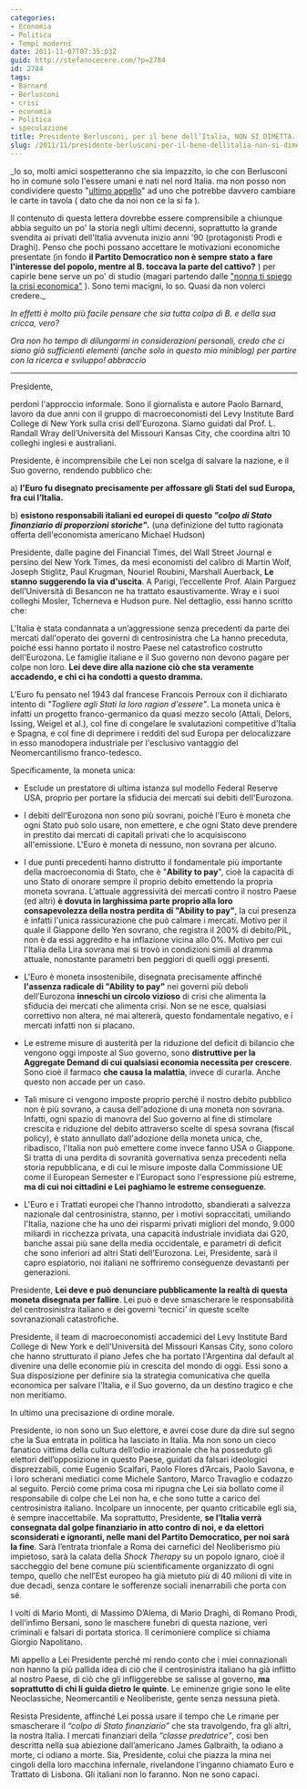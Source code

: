```yaml
---
categories:
- Economia
- Politica
- Tempi moderni
date: 2011-11-07T07:35:03Z
guid: http://stefanocecere.com/?p=2784
id: 2784
tags:
- Barnard
- Berlusconi
- crisi
- economia
- Politica
- speculazione
title: Presidente Berlusconi, per il bene dell’Italia, NON SI DIMETTA.
slug: /2011/11/presidente-berlusconi-per-il-bene-dellitalia-non-si-dimetta/
---
```


_lo so, molti amici sospetteranno che sia impazzito, io che con Berlusconi ho in comune solo l'essere umani e nati nel nord Italia. ma non posso non condividere questo "[ultimo appello](http://paolobarnard.info/intervento_mostra_go.php?id=257)" ad uno che potrebbe davvero cambiare le carte in tavola ( dato che da noi non ce la si fa ).
  
Il contenuto di questa lettera dovrebbe essere comprensibile a chiunque abbia seguito un po' la storia negli ultimi decenni, soprattutto la grande svendita ai privati dell'Italia avvenuta inizio anni '90 (protagonisti Prodi e Draghi). Penso che pochi possano accettare le motivazioni economiche presentate (in fondo **il Partito Democratico non è sempre stato a fare l'interesse del popolo, mentre al B. toccava la parte del cattivo?** ) per capirle bene serve un po' di studio (magari partendo dalle ["nonna ti spiego la crisi economica"](http://stefanocecere.com/2011/10/24/vi-spiego-la-crisi-economica/ "Vi spiego la crisi economica") ). Sono temi macigni, lo so. Quasi da non volerci credere._
  
_In effetti è molto più facile pensare che sia tutta colpa di B. e della sua cricca, vero?_
  
_Ora non ho tempo di dilungarmi in considerazioni personali, credo che ci siano già sufficienti elementi (anche solo in questo mio miniblog) per partire con la ricerca e sviluppo! abbraccio_

- - - - -

Presidente,

perdoni l'approccio informale. Sono il giornalista e autore Paolo Barnard, lavoro da due anni con il gruppo di macroeconomisti del Levy Institute Bard College di New York sulla crisi dell'Eurozona. Siamo guidati dal Prof. L. Randall Wray dell’Università del Missouri Kansas City, che coordina altri 10 colleghi inglesi e australiani.

Presidente, è incomprensibile che Lei non scelga di salvare la nazione, e il Suo governo, rendendo pubblico che:

a) **l'Euro fu disegnato precisamente per affossare gli Stati del sud Europa, fra cui l’Italia.**

b) **esistono responsabili italiani ed europei di questo _"colpo di Stato finanziario di proporzioni storiche"_.** (una definizione del tutto ragionata offerta dell'economista americano Michael Hudson)

Presidente, dalle pagine del Financial Times, del Wall Street Journal e persino del New York Times, da mesi economisti del calibro di Martin Wolf, Joseph Stiglitz, Paul Krugman, Nouriel Roubini, Marshall Auerback, **Le stanno suggerendo la via d'uscita**. A Parigi, l’eccellente Prof. Alain Parguez dell’Università di Besancon ne ha trattato esaustivamente. Wray e i suoi colleghi Mosler, Tcherneva e Hudson pure. Nel dettaglio, essi hanno scritto che:

L'Italia è stata condannata a un’aggressione senza precedenti da parte dei mercati dall'operato dei governi di centrosinistra che La hanno preceduta, poiché essi hanno portato il nostro Paese nel catastrofico costrutto dell'Eurozona. Le famiglie italiane e il Suo governo non devono pagare per colpe non loro. **Lei deve dire alla nazione ciò che sta veramente accadendo, e chi ci ha condotti a questo dramma.**

L'Euro fu pensato nel 1943 dal francese Francois Perroux con il dichiarato intento di _"Togliere agli Stati la loro ragion d'essere"_. La moneta unica è infatti un progetto franco-germanico da quasi mezzo secolo (Attali, Delors, Issing, Weigel et al.), col fine di congelare le svalutazioni competitive d'Italia e Spagna, e col fine di deprimere i redditi del sud Europa per delocalizzare in esso manodopera industriale per l'esclusivo vantaggio del Neomercantilismo franco-tedesco.

Specificamente, la moneta unica:

- Esclude un prestatore di ultima istanza sul modello Federal Reserve USA, proprio per portare la sfiducia dei mercati sui debiti dell'Eurozona.

- I debiti dell'Eurozona non sono più sovrani, poiché l'Euro è moneta che ogni Stato può solo usare, non emettere, e che ogni Stato deve prendere in prestito dai mercati di capitali privati che lo acquisiscono all'emissione. L'Euro è moneta di nessuno, non sovrana per alcuno.

- I due punti precedenti hanno distrutto il fondamentale più importante della macroeconomia di Stato, che è "**Ability to pay**", cioè la capacità di uno Stato di onorare sempre il proprio debito emettendo la propria moneta sovrana. L’attuale aggressività dei mercati contro il nostro Paese (ed altri) **è dovuta in larghissima parte proprio alla loro consapevolezza della nostra perdita di "Ability to pay"**, la cui presenza è infatti l'unica rassicurazione che può calmare i mercati. Motivo per il quale il Giappone dello Yen sovrano, che registra il 200% di debito/PIL, non è da essi aggredito e ha inflazione vicina allo 0%. Motivo per cui l'Italia della Lira sovrana mai si trovò in condizioni simili al dramma attuale, nonostante parametri ben peggiori di quelli oggi presenti.

- L'Euro è moneta insostenibile, disegnata precisamente affinché **l'assenza radicale di "Ability to pay"** nei governi più deboli dell’Eurozona **inneschi un circolo vizioso** di crisi che alimenta la sfiducia dei mercati che alimenta crisi. Non se ne esce, qualsiasi correttivo non altera, né mai altererà, questo fondamentale negativo, e i mercati infatti non si placano.

- Le estreme misure di austerità per la riduzione del deficit di bilancio che vengono oggi imposte al Suo governo, sono **distruttive per la Aggregate Demand di cui qualsiasi economia necessita per crescere**. Sono cioè il farmaco **che causa la malattia**, invece di curarla. Anche questo non accade per un caso.

- Tali misure ci vengono imposte proprio perché il nostro debito pubblico non è più sovrano, a causa dell'adozione di una moneta non sovrana. Infatti, ogni spazio di manovra del Suo governo al fine di stimolare crescita e riduzione del debito attraverso scelte di spesa sovrana (fiscal policy), è stato annullato dall'adozione della moneta unica, che, ribadisco, l'Italia non può emettere come invece fanno USA o Giappone. Si tratta di una perdita di sovranità governativa senza precedenti nella storia repubblicana, e di cui le misure imposte dalla Commissione UE come il European Semester e l'Europact sono l'espressione più estreme, **ma di cui noi cittadini e Lei paghiamo le estreme conseguenze**.

- L'Euro e i Trattati europei che l’hanno introdotto, sbandierati a salvezza nazionale dal centrosinistra, stanno, per i motivi sopraccitati, umiliando l'Italia, nazione che ha uno dei risparmi privati migliori del mondo, 9.000 miliardi in ricchezza privata, una capacità industriale invidiata dai G20, banche assai più sane della media occidentale, e parametri di deficit che sono inferiori ad altri Stati dell'Eurozona. Lei, Presidente, sarà il capro espiatorio, noi italiani ne soffriremo conseguenze devastanti per generazioni.

Presidente, **Lei deve e può denunciare pubblicamente la realtà di questa moneta disegnata per fallire**. Lei può e deve smascherare le responsabilità del centrosinistra italiano e dei governi &#8216;tecnici' in queste scelte sovranazionali catastrofiche.

Presidente, il team di macroeconomisti accademici del Levy Institute Bard College di New York e dell'Università del Missouri Kansas City, sono coloro che hanno strutturato il piano Jefes che ha portato l'Argentina dal default al divenire una delle economie più in crescita del mondo di oggi. Essi sono a Sua disposizione per definire sia la strategia comunicativa che quella economica per salvare l'Italia, e il Suo governo, da un destino tragico e che non meritiamo.

In ultimo una precisazione di ordine morale.

Presidente, io non sono un Suo elettore, e avrei cose dure da dire sul segno che la Sua entrata in politica ha lasciato in Italia. Ma non sono un cieco fanatico vittima della cultura dell’odio irrazionale che ha posseduto gli elettori dell’opposizione in questo Paese, guidati da falsari ideologici disprezzabili, come Eugenio Scalfari, Paolo Flores d’Arcais, Paolo Savona, e i loro scherani mediatici come Michele Santoro, Marco Travaglio e codazzo al seguito. Perciò come prima cosa mi ripugna che Lei sia bollato come il responsabile di colpe che Lei non ha, e che sono tutte a carico del centrosinistra italiano. Incolpare un innocente, per quanto criticabile egli sia, è sempre inaccettabile. Ma soprattutto, Presidente, **se l’Italia verrà consegnata dal golpe finanziario in atto contro di noi, e da elettori sconsiderati e ignoranti, nelle mani del Partito Democratico, per noi sarà la fine**. Sarà l’entrata trionfale a Roma dei carnefici del Neoliberismo più impietoso, sarà la calata della _Shock Therapy_ su un popolo ignaro, cioè il saccheggio del bene comune più scientificamente organizzato di ogni tempo, quello che nell’Est europeo ha già mietuto più di 40 milioni di vite in due decadi, senza contare le sofferenze sociali inenarrabili che porta con sé.

I volti di Mario Monti, di Massimo D’Alema, di Mario Draghi, di Romano Prodi, dell’infimo Bersani, sono le maschere funebri di questa nazione, veri criminali e falsari di portata storica. Il cerimoniere complice si chiama Giorgio Napolitano.

Mi appello a Lei Presidente perché mi rendo conto che i miei connazionali non hanno la più pallida idea di ciò che il centrosinistra italiano ha già inflitto al nostro Paese, di ciò che gli infliggerebbe se salisse al governo, **ma soprattutto di chi li guida dietro le quinte**. Le eminenze grigie sono le elite Neoclassiche, Neomercantili e Neoliberiste, gente senza nessuna pietà.

Resista Presidente, affinché Lei possa usare il tempo che Le rimane per smascherare il _“colpo di Stato finanziario”_ che sta travolgendo, fra gli altri, la nostra Italia. I mercati finanziari della _“classe predatrice”_, così ben descritta nella sua abiezione dall’americano James Galbraith, la odiano a morte, ci odiano a morte. Sia, Presidente, colui che piazza la mina nei cingoli della loro macchina infernale, rivelandone l’inganno chiamato Euro e Trattato di Lisbona. Gli italiani non lo faranno. Non ne sono capaci.